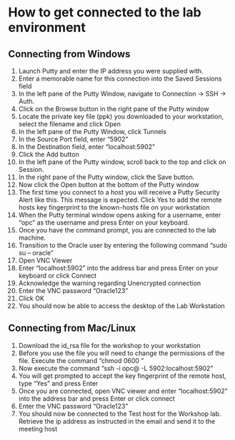 # How to get connected to the lab environment # 

## Connecting from Windows ##

1.	Launch Putty and enter the IP address you were supplied with.
2.	Enter a memorable name for this connection into the Saved Sessions field
3.	In the left pane of the Putty Window, navigate to Connection -> SSH -> Auth. 
4.	Click on the Browse button in the right pane of the Putty window
5.	Locate the private key file (ppk) you downloaded to your workstation, select the filename and click Open
6.	In the left pane of the Putty Window, click Tunnels
7.	In the Source Port field, enter “5902”
8.	In the Destination field, enter “localhost:5902”
9.	Click the Add button
10.	In the left pane of the Putty window, scroll back to the top and click on Session.
11.	In the right pane of the Putty window, click the Save button.
12.	Now click the Open button at the bottom of the Putty window
13.	The first time you connect to a host you will receive a Putty Security Alert like this. This message is expected. Click Yes to add the remote hosts key fingerprint to the known-hosts file on your workstation
14.	When the Putty terminal window opens asking for a username, enter “opc” as the username and press Enter on your keyboard.
15.	Once you have the command prompt, you are connected to the lab machine.
16.	Transition to the Oracle user by entering the following command “sudo su – oracle”
17.	Open VNC Viewer
18.	Enter “localhost:5902” into the address bar and press Enter on your keyboard or click Connect
19.	Acknowledge the warning regarding Unencrypted connection
20.	Enter the VNC password “Oracle123”
21.	Click OK
22.	You should now be able to access the desktop of the Lab Workstation

## Connecting from Mac/Linux ##

1.	Download the id_rsa file for the workshop to your workstation
2.	Before you use the file you will need to change the permissions of the file. Execute the command “chmod 0600 <path-to-file>”
3.	Now execute the command “ssh -i <path-to-id-rsa-file> opc@<ip-of-test-host> -L 5902:localhost:5902”
4.	You will get prompted to accept the key fingerprint of the remote host, type “Yes” and press Enter
5.	Once you are connected, open VNC viewer and enter “localhost:5902” into the address bar and press Enter or click connect
6.	Enter the VNC password “Oracle123”
7.	You should now be connected to the Test host for the Workshop lab. Retrieve the ip address as instructed in the email and send it to the meeting host
